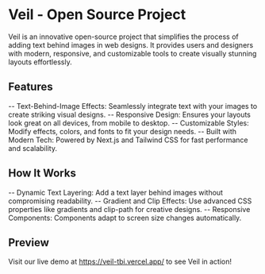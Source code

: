 # Veil - Open Source Project

Veil is an innovative open-source project that simplifies the process of adding text behind images in web designs. It provides users and designers with modern, responsive, and customizable tools to create visually stunning layouts effortlessly.

## Features
-- Text-Behind-Image Effects: Seamlessly integrate text with your images to create striking visual designs.
-- Responsive Design: Ensures your layouts look great on all devices, from mobile to desktop.
-- Customizable Styles: Modify effects, colors, and fonts to fit your design needs.
-- Built with Modern Tech: Powered by Next.js and Tailwind CSS for fast performance and scalability.

## How It Works
-- Dynamic Text Layering: Add a text layer behind images without compromising readability.
-- Gradient and Clip Effects: Use advanced CSS properties like gradients and clip-path for creative designs.
-- Responsive Components: Components adapt to screen size changes automatically.

## Preview
Visit our live demo at https://veil-tbi.vercel.app/ to see Veil in action!
